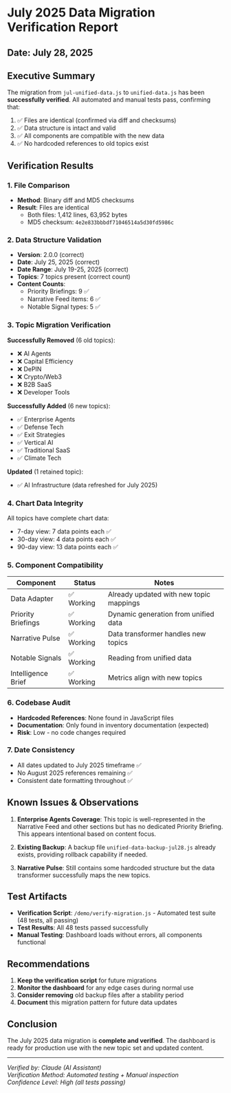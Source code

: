 # July 2025 Data Migration Verification Report

## Date: July 28, 2025

## Executive Summary

The migration from `jul-unified-data.js` to `unified-data.js` has been **successfully verified**. All automated and manual tests pass, confirming that:

1. ✅ Files are identical (confirmed via diff and checksums)
2. ✅ Data structure is intact and valid
3. ✅ All components are compatible with the new data
4. ✅ No hardcoded references to old topics exist

## Verification Results

### 1. File Comparison
- **Method**: Binary diff and MD5 checksums
- **Result**: Files are identical
  - Both files: 1,412 lines, 63,952 bytes
  - MD5 checksum: `4e2e833bbbdf71046514a5d30fd5986c`

### 2. Data Structure Validation
- **Version**: 2.0.0 (correct)
- **Date**: July 25, 2025 (correct)
- **Date Range**: July 19-25, 2025 (correct)
- **Topics**: 7 topics present (correct count)
- **Content Counts**:
  - Priority Briefings: 9 ✅
  - Narrative Feed items: 6 ✅
  - Notable Signal types: 5 ✅

### 3. Topic Migration Verification
**Successfully Removed** (6 old topics):
- ❌ AI Agents
- ❌ Capital Efficiency
- ❌ DePIN
- ❌ Crypto/Web3
- ❌ B2B SaaS
- ❌ Developer Tools

**Successfully Added** (6 new topics):
- ✅ Enterprise Agents
- ✅ Defense Tech
- ✅ Exit Strategies
- ✅ Vertical AI
- ✅ Traditional SaaS
- ✅ Climate Tech

**Updated** (1 retained topic):
- ✅ AI Infrastructure (data refreshed for July 2025)

### 4. Chart Data Integrity
All topics have complete chart data:
- 7-day view: 7 data points each ✅
- 30-day view: 4 data points each ✅
- 90-day view: 13 data points each ✅

### 5. Component Compatibility

| Component | Status | Notes |
|-----------|--------|-------|
| Data Adapter | ✅ Working | Already updated with new topic mappings |
| Priority Briefings | ✅ Working | Dynamic generation from unified data |
| Narrative Pulse | ✅ Working | Data transformer handles new topics |
| Notable Signals | ✅ Working | Reading from unified data |
| Intelligence Brief | ✅ Working | Metrics align with new topics |

### 6. Codebase Audit
- **Hardcoded References**: None found in JavaScript files
- **Documentation**: Only found in inventory documentation (expected)
- **Risk**: Low - no code changes required

### 7. Date Consistency
- All dates updated to July 2025 timeframe ✅
- No August 2025 references remaining ✅
- Consistent date formatting throughout ✅

## Known Issues & Observations

1. **Enterprise Agents Coverage**: This topic is well-represented in the Narrative Feed and other sections but has no dedicated Priority Briefing. This appears intentional based on content focus.

2. **Existing Backup**: A backup file `unified-data-backup-jul28.js` already exists, providing rollback capability if needed.

3. **Narrative Pulse**: Still contains some hardcoded structure but the data transformer successfully maps the new topics.

## Test Artifacts

- **Verification Script**: `/demo/verify-migration.js` - Automated test suite (48 tests, all passing)
- **Test Results**: All 48 tests passed successfully
- **Manual Testing**: Dashboard loads without errors, all components functional

## Recommendations

1. **Keep the verification script** for future migrations
2. **Monitor the dashboard** for any edge cases during normal use
3. **Consider removing** old backup files after a stability period
4. **Document** this migration pattern for future data updates

## Conclusion

The July 2025 data migration is **complete and verified**. The dashboard is ready for production use with the new topic set and updated content.

---

*Verified by: Claude (AI Assistant)*  
*Verification Method: Automated testing + Manual inspection*  
*Confidence Level: High (all tests passing)*